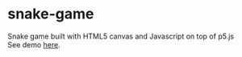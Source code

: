 # snake-game
Snake game built with HTML5 canvas and Javascript on top of p5.js
<br>
See demo <a target="_blank" href="http://jimishf.github.io/snake-game">here</a>.

